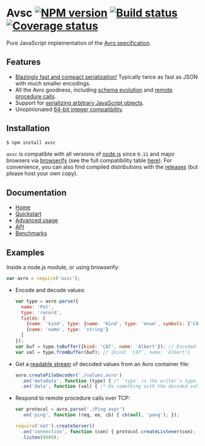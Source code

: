 # Avsc [![NPM version](https://img.shields.io/npm/v/avsc.svg)](https://www.npmjs.com/package/avsc) [![Build status](https://travis-ci.org/mtth/avsc.svg?branch=master)](https://travis-ci.org/mtth/avsc) [![Coverage status](https://coveralls.io/repos/mtth/avsc/badge.svg?branch=master&service=github)](https://coveralls.io/github/mtth/avsc?branch=master)

Pure JavaScript implementation of the [Avro
specification](https://avro.apache.org/docs/current/spec.html).


## Features

+ [Blazingly fast and compact serialization!][benchmarks] Typically twice as
  fast as JSON with much smaller encodings.
+ All the Avro goodness, including [schema evolution][schema-evolution] and
  [remote procedure calls][rpc].
+ Support for [serializing arbitrary JavaScript objects][logical-types].
+ Unopinionated [64-bit integer compatibility][custom-long].


## Installation

```bash
$ npm install avsc
```

`avsc` is compatible with all versions of [node.js][] since `0.11` and major
browsers via [browserify][] (see the full compatibility table
[here][browser-support]). For convenience, you can also find compiled
distributions with the [releases][] (but please host your own copy).


## Documentation

+ [Home][home]
+ [Quickstart](https://github.com/mtth/avsc/wiki/Quickstart)
+ [Advanced usage](https://github.com/mtth/avsc/wiki/Advanced-usage)
+ [API](https://github.com/mtth/avsc/wiki/API)
+ [Benchmarks][benchmarks]


## Examples

Inside a node.js module, or using browserify:

```javascript
var avro = require('avsc');
```

+ Encode and decode values:

  ```javascript
  var type = avro.parse({
    name: 'Pet',
    type: 'record',
    fields: [
      {name: 'kind', type: {name: 'Kind', type: 'enum', symbols: ['CAT', 'DOG']}},
      {name: 'name', type: 'string'}
    ]
  });
  var buf = type.toBuffer({kind: 'CAT', name: 'Albert'}); // Encoded buffer.
  var val = type.fromBuffer(buf); // {kind: 'CAT', name: 'Albert'}
  ```

+ Get a [readable stream][readable-stream] of decoded values from an Avro
  container file:

  ```javascript
  avro.createFileDecoder('./values.avro')
    .on('metadata', function (type) { /* `type` is the writer's type. */ })
    .on('data', function (val) { /* Do something with the decoded value. */ });
  ```

+ Respond to remote procedure calls over TCP:

  ```javascript
  var protocol = avro.parse('./Ping.avpr')
    .on('ping', function (req, ee, cb) { cb(null, 'pong'); });

  require('net').createServer()
    .on('connection', function (con) { protocol.createListener(con); })
    .listen(8000);
  ```


[node.js]: https://nodejs.org/en/
[benchmarks]: https://github.com/mtth/avsc/wiki/Benchmarks
[schema-evolution]: https://github.com/mtth/avsc/wiki/Advanced-usage#schema-evolution
[logical-types]: https://github.com/mtth/avsc/wiki/Advanced-usage#logical-types
[custom-long]: https://github.com/mtth/avsc/wiki/Advanced-usage#custom-long-types
[readable-stream]: https://nodejs.org/api/stream.html#stream_class_stream_readable
[browserify]: http://browserify.org/
[browser-support]: https://github.com/mtth/avsc/wiki#browser-support
[home]: https://github.com/mtth/avsc/wiki
[rpc]: https://github.com/mtth/avsc/wiki/Advanced-usage#remote-procedure-calls
[releases]: https://github.com/mtth/avsc/releases
